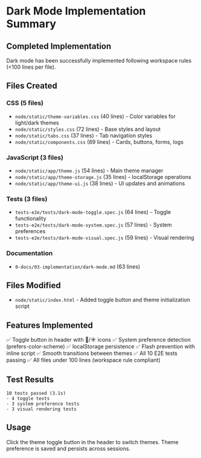 # Dark Mode Implementation Summary

## Completed Implementation

Dark mode has been successfully implemented following workspace rules (<100 lines per file).

## Files Created

### CSS (5 files)
- `node/static/theme-variables.css` (40 lines) - Color variables for light/dark themes
- `node/static/styles.css` (72 lines) - Base styles and layout
- `node/static/tabs.css` (37 lines) - Tab navigation styles
- `node/static/components.css` (89 lines) - Cards, buttons, forms, logs

### JavaScript (3 files)
- `node/static/app/theme.js` (54 lines) - Main theme manager
- `node/static/app/theme-storage.js` (35 lines) - localStorage operations
- `node/static/app/theme-ui.js` (38 lines) - UI updates and animations

### Tests (3 files)
- `tests-e2e/tests/dark-mode-toggle.spec.js` (64 lines) - Toggle functionality
- `tests-e2e/tests/dark-mode-system.spec.js` (57 lines) - System preferences
- `tests-e2e/tests/dark-mode-visual.spec.js` (59 lines) - Visual rendering

### Documentation
- `0-docs/03-implementation/dark-mode.md` (63 lines)

## Files Modified
- `node/static/index.html` - Added toggle button and theme initialization script

## Features Implemented

✅ Toggle button in header with 🌙/☀️ icons
✅ System preference detection (prefers-color-scheme)
✅ localStorage persistence
✅ Flash prevention with inline script
✅ Smooth transitions between themes
✅ All 10 E2E tests passing
✅ All files under 100 lines (workspace rule compliant)

## Test Results
```
10 tests passed (3.1s)
- 4 toggle tests
- 3 system preference tests
- 3 visual rendering tests
```

## Usage
Click the theme toggle button in the header to switch themes. Theme preference is saved and persists across sessions.
